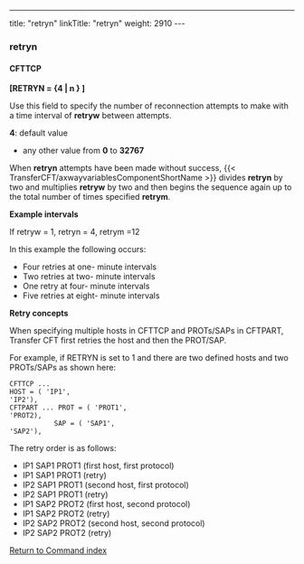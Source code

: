---
title: "retryn"
linkTitle: "retryn"
weight: 2910
--- <span id="retryn"></span>

### retryn

#### CFTTCP

****[RETRYN = {4
&#124; n } ]****

Use this field to specify the number of reconnection attempts to make
with a time interval of ****retryw****
between attempts.

****4****: default value

- any
    other value from ****0**** to ****32767****

When ****retryn**** attempts have been
made without success, {{< TransferCFT/axwayvariablesComponentShortName  >}} divides ****retryn****
by two and multiplies ****retryw**** by
two and then begins the sequence again up to the total number of times
specified ****retrym****.

**Example intervals**

If retryw = 1, retryn = 4, retrym =12

In this example the following occurs:

- Four
    retries at one- minute intervals
- Two
    retries at two- minute intervals
- One retry at four- minute intervals
- Five
    retries at eight- minute intervals

**Retry concepts**

When specifying multiple hosts in CFTTCP and PROTs/SAPs in CFTPART, Transfer CFT first retries the host and then the PROT/SAP.

For example, if RETRYN is set to 1 and there are two defined hosts and two PROTs/SAPs as shown here:

```
CFTTCP ...
HOST = ( 'IP1',
'IP2'),
CFTPART ... PROT = ( 'PROT1',
'PROT2),
           SAP = ( 'SAP1',
'SAP2'),
```

The retry order is as follows:

- IP1 SAP1 PROT1 (first host, first protocol)
- IP1 SAP1 PROT1 (retry)
- IP2 SAP1 PROT1 (second host, first protocol)
- IP2 SAP1 PROT1 (retry)
- IP1 SAP2 PROT2 (first host, second protocol)
- IP1 SAP2 PROT2 (retry)
- IP2 SAP2 PROT2 (second host, second protocol)
- IP2 SAP2 PROT2 (retry)

[Return to Command index](../../)

